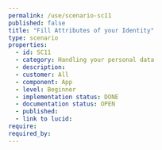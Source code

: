 ```yaml
---
permalink: /use/scenario-sc11
published: false
title: "Fill Attributes of your Identity"
type: scenario
properties:
  - id: SC11
  - category: Handling your personal data
  - description: 
  - customer: All
  - component: App
  - level: Beginner
  - implementation status: DONE
  - documentation status: OPEN
  - published: 
  - link to lucid: 
require:
required_by:
---
```


